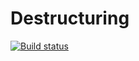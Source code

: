 # Destructuring

[![Build status](https://ci.appveyor.com/api/projects/status/xq872s9h32ai0d1k?svg=true)](https://ci.appveyor.com/project/bugagi67/ajs-homework-destructuring)